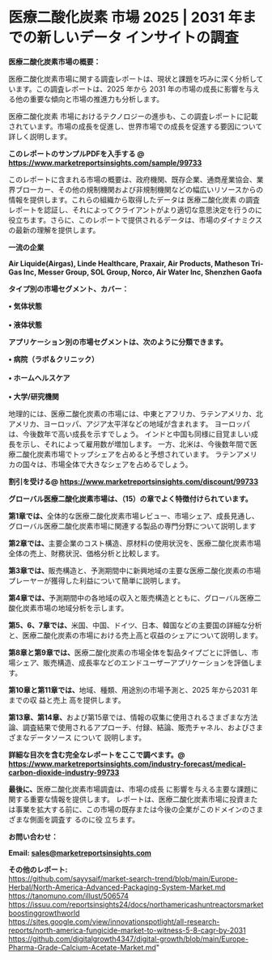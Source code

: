 # 医療二酸化炭素 市場 2025 | 2031 年までの新しいデータ インサイトの調査

<strong><b>医療二酸化炭素市場の概要：</b></strong>

医療二酸化炭素市場に関する調査レポートは、現状と課題を巧みに深く分析しています。この調査レポートは、2025 年から 2031 年の市場の成長に影響を与える他の重要な傾向と市場の推進力も分析します。

医療二酸化炭素 市場におけるテクノロジーの進歩も、この調査レポートに記載されています。市場の成長を促進し、世界市場での成長を促進する要因について詳しく説明します。

<strong>このレポートのサンプルPDFを入手する @ <a href=https://www.marketreportsinsights.com/sample/99733>https://www.marketreportsinsights.com/sample/99733</a></strong>

このレポートに含まれる市場の概要は、政府機関、既存企業、通商産業協会、業界ブローカー、その他の規制機関および非規制機関などの幅広いリソースからの情報を提供します。これらの組織から取得したデータは 医療二酸化炭素 の調査レポートを認証し、それによってクライアントがより適切な意思決定を行うのに役立ちます。さらに、このレポートで提供されるデータは、市場のダイナミクスの最新の理解を提供します。

<strong>一流の企業</strong>

<strong><b>Air Liquide(Airgas), Linde Healthcare, Praxair, Air Products, Matheson Tri-Gas Inc, Messer Group, SOL Group, Norco, Air Water Inc, Shenzhen Gaofa</b></strong>

<strong><b>タイプ別の市場セグメント、カバー：</b></strong>

<strong>• 気体状態<br><br>• 液体状態</strong>

<strong><b>アプリケーション別の市場セグメントは、次のように分類できます。</b></strong>

<strong>• 病院（ラボ＆クリニック）<br><br>• ホームヘルスケア<br><br>• 大学/研究機関</strong>

 地理的には、医療二酸化炭素の市場には、中東とアフリカ、ラテンアメリカ、北アメリカ、ヨーロッパ、アジア太平洋などの地域が含まれます。 ヨーロッパは、今後数年で高い成長を示すでしょう。 インドと中国も同様に目覚ましい成長を示し、それによって雇用数が増加します。 一方、北米は、今後数年間で医療二酸化炭素市場でトップシェアを占めると予想されています。 ラテンアメリカの国々は、市場全体で大きなシェアを占めるでしょう。

<strong>割引を受ける@ <a href=https://www.marketreportsinsights.com/discount/99733>https://www.marketreportsinsights.com/discount/99733</a></strong>

<strong><b>グローバル医療二酸化炭素市場は、（15）の章でよく特徴付けられています。</b></strong>

<strong><b>第</b></strong><strong><b>1章では、</b></strong>全体的な医療二酸化炭素市場レビュー、市場シェア、成長見通し、グローバル医療二酸化炭素市場に関連する製品の専門分野について説明します

<strong><b>第2章では、</b></strong>主要企業のコスト構造、原材料の使用状況を、医療二酸化炭素市場全体の売上、財務状況、価格分析と比較します。

<strong><b>第3章では、</b></strong>販売構造と、予測期間中に新興地域の主要な医療二酸化炭素の市場プレーヤーが獲得した利益について簡単に説明します。

<strong><b>第4章では、</b></strong>予測期間中の各地域の収入と販売構造とともに、グローバル医療二酸化炭素市場の地域分析を示します。

<strong><b>第5、6、7章では、</b></strong>米国、中国、ドイツ、日本、韓国などの主要国の詳細な分析と、医療二酸化炭素の市場における売上高と収益のシェアについて説明します。

<strong><b>第8章と第9章では、</b></strong>医療二酸化炭素の市場全体を製品タイプごとに評価し、市場シェア、販売構造、成長率などのエンドユーザーアプリケーションを評価します。

<strong><b>第10章と第11章では、</b></strong>地域、種類、用途別の市場予測と、2025 年から2031 年までの収 益と売上 高を提供します。

<strong><b>第13章、第14章、</b></strong>および第15章では、情報の収集に使用されるさまざまな方法論、調査結果で使用されるアプローチ、付録、結論、販売チャネル、およびさまざまなデータソース について 説明します。

<strong>詳細な目次を含む完全なレポートをここで調べます。@ <a href=https://www.marketreportsinsights.com/industry-forecast/medical-carbon-dioxide-industry-99733>https://www.marketreportsinsights.com/industry-forecast/medical-carbon-dioxide-industry-99733</a></strong>

<strong><b>最後に、</b></strong>医療二酸化炭素市場調査は、市場の成長 に影響を</a>与える主要な課題に関する重要な情報を提供します。 レポートは、医療二酸化炭素市場に投資または事業を拡大する前に、この市場の既存または今後の企業がこのドメインのさまざまな側面を調査す るのに役 立ちます。

<strong><b>お問い合わせ：</b></strong>

<strong>Email: </strong><a href=mailto:sales@marketreportsinsights.com><strong>sales@marketreportsinsights.com</strong></a>

<strong>その他のレポート:</strong>
<br>
<a href=https://github.com/sayysaif/market-search-trend/blob/main/Europe-Herbal/North-America-Advanced-Packaging-System-Market.md>https://github.com/sayysaif/market-search-trend/blob/main/Europe-Herbal/North-America-Advanced-Packaging-System-Market.md</a>
<br>
<a href=https://tanomuno.com/illust/506574>https://tanomuno.com/illust/506574</a>
<br>
<a href=https://issuu.com/reportsinsights24/docs/northamericashuntreactorsmarketboostinggrowthworld>https://issuu.com/reportsinsights24/docs/northamericashuntreactorsmarketboostinggrowthworld</a>
<br>
<a href=https://sites.google.com/view/innovationspotlight/all-research-reports/north-america-fungicide-market-to-witness-5-8-cagr-by-2031>https://sites.google.com/view/innovationspotlight/all-research-reports/north-america-fungicide-market-to-witness-5-8-cagr-by-2031</a>
<br>
<a href=https://github.com/digitalgrowth4347/digital-growth/blob/main/Europe-Pharma-Grade-Calcium-Acetate-Market.md>https://github.com/digitalgrowth4347/digital-growth/blob/main/Europe-Pharma-Grade-Calcium-Acetate-Market.md</a>"

